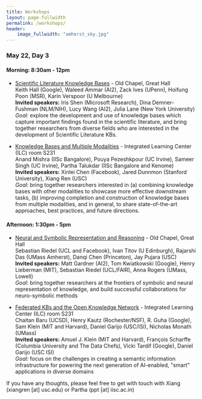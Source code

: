 ```yaml
---
title: Workshops
layout: page-fullwidth
permalink: /workshops/
header:
    image_fullwidth: "amherst_sky.jpg"
---
```


### May 22, Day 3

#### Morning: 8:30am - 12pm
* [Scientific Literature Knowledge Bases](https://sites.google.com/view/akbc-sci/home) - Old Chapel, Great Hall<br>
  Keith Hall (Google), Waleed Ammar (AI2), Zack Ives (UPenn), Hoifung Poon (MSR), Karin Verspoor (U Melbourne)<br>
  **Invited speakers:** Iris Shen (Microsoft Research), Dina Demner-Fushman (NLM/NIH), Lucy Wang (AI2), Julia Lane (New York University) <br>
  *Goal:* explore the development and use of knowledge bases which capture important findings found in the scientific literature, and bring together researchers from diverse fields who are interested in the development of Scientific Literature KBs.

* [Knowledge Bases and Multiple Modalities](https://kb-mm.github.io/) - Integrated Learning Center (ILC) room S231<br>
  Anand Mishra (IISc Bangalore), Pouya Pezeshkpour (UC Irvine), Sameer Singh (UC Irvine), Partha Talukdar (IISc Bangalore and Kenome)<br>
  **Invited speakers:** Xinlei Chen (Facebook), Jared Dunnmon (Stanford University), Xiang Ren (USC)<br>
  *Goal:* bring together researchers interested in (a) combining knowledge bases with other modalities to showcase more effective downstream tasks, (b) improving completion and construction of knowledge bases from multiple modalities, and in general, to share state-of-the-art approaches, best practices, and future directions.

#### Afternoon: 1:30pm - 5pm
* [Neural and Symbolic Representation and Reasoning](https://sites.google.com/view/nsrr-akbc19) - Old Chapel, Great Hall<br>
  Sebastian Riedel (UCL and Facebook), Ivan Titov (U Edinburgh), Rajarshi Das (UMass Amherst), Danqi Chen (Princeton), Jay Pujara (USC)<br>
  **Invited speakers:** Matt Gardner (AI2), Tom Kwiatkowski (Google), Henry Lieberman (MIT), Sebastian Riedel (UCL/FAIR), Anna Rogers (UMass, Lowell)<br>
  *Goal:* bring together researchers at the frontiers of symbolic and neural representation of knowledge, and build successful collaborations for neuro-symbolic methods

* [Federated KBs and the Open Knowledge Network](https://sites.google.com/view/federated-kbs-akbc19) - Integrated Learning Center (ILC) room S231<br>
  Chaitan Baru (UCSD), Henry Kautz (Rochester/NSF), R. Guha (Google), Sam Klein (MIT and Harvard), Daniel Garijo (USC/ISI), Nicholas Monath (UMass)<br>
  **Invited speakers:** Amuel J. Klein (MIT and Harvard), François Scharffe (Columbia University and The Data Chefs), Vicki Tardif (Google), Daniel Garijo (USC ISI)<br>
  *Goal:* focus on the challenges in creating a semantic information infrastructure for powering the next generation of AI-enabled, "smart" applications in diverse domains

If you have any thoughts, please feel free to get with touch with Xiang (xiangren [at] usc.edu) or Partha (ppt [at] iisc.ac.in)

